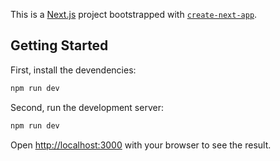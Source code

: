 This is a [Next.js](https://nextjs.org/) project bootstrapped with [`create-next-app`](https://github.com/vercel/next.js/tree/canary/packages/create-next-app).

## Getting Started

First, install the devendencies:

```bash
npm run dev
```

Second, run the development server:

```bash
npm run dev
```

Open [http://localhost:3000](http://localhost:3000) with your browser to see the result.

